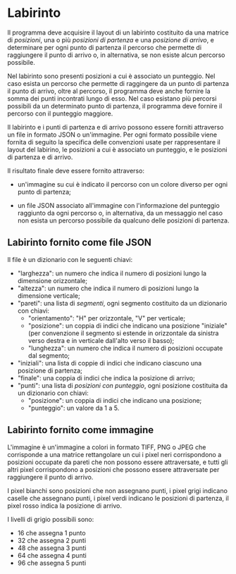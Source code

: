 # Labirinto

Il programma deve acquisire il layout di un 
labirinto costituito da una matrice di *posizioni*, 
una o più *posizioni di partenza* e una *posizione 
di arrivo*, e determinare per ogni punto di partenza 
il percorso che permette di raggiungere il punto
di arrivo o, in alternativa, se non esiste alcun 
percorso possibile.

Nel labirinto sono presenti posizioni a cui è 
associato un punteggio. Nel caso esista un percorso
che permette di raggingere da un punto di partenza 
il punto di arrivo, oltre al percorso, il programma
deve anche fornire la somma dei punti incontrati lungo
di esso. Nel caso esistano più percorsi possibili 
da un determinato punto di partenza,
il programma deve fornire il percorso con il punteggio 
maggiore.

Il labirinto e i punti di partenza e di arrivo possono
essere forniti attraverso un file in formato JSON o un'immagine. 
Per ogni formato 
possibile viene fornita di seguito la specifica 
delle convenzioni 
usate per rappresentare il layout del labirino, 
le posizioni a cui è associato un punteggio, e 
le posizioni di partenza e di arrivo.

Il risultato finale deve essere fornito attraverso: 

- un'immagine su cui è indicato il percorso con un 
colore diverso per ogni punto di partenza;

- un file JSON associato all'immagine con 
l'informazione del punteggio
raggiunto da ogni percorso o, in alternativa, 
da un messaggio nel caso non esista un 
percorso possibile da qualcuno delle posizioni 
di partenza. 


## Labirinto fornito come file JSON

Il file è un dizionario con le seguenti chiavi:

- "larghezza": un numero che indica il numero di posizioni 
    lungo la dimensione orizzontale;
- "altezza": un numero che indica il numero di posizioni 
    lungo la dimensione verticale;
- "pareti": una lista di *segmenti*, ogni 
segmento costituito da un dizionario con chiavi: 
    - "orientamento": "H" per orizzontale, "V" per verticale;
    - "posizione": un coppia di indici che indicano una posizione 
    "iniziale" (per 
    convenzione il segmento si estende in 
    orizzontale da sinistra verso destra e 
    in verticale dall'alto verso il basso);
    - "lunghezza": un numero che indica il numero 
    di posizioni occupate dal segmento;
- "iniziali": una lista di coppie di indici che 
indicano ciascuno una posizione di partenza;
- "finale": una coppia di indici che indica la 
posizione di arrivo;
- "punti": una lista di *posizioni con punteggio*,
ogni posizione costituita da un dizionario con 
chiavi:
    - "posizione": un coppia di indici che indicano 
    una posizione;
    - "punteggio": un valore da 1 a 5. 

## Labirinto fornito come immagine

L'immagine è un'immagine a colori in formato TIFF, PNG 
o JPEG che corrisponde a una
matrice rettangolare un cui i pixel neri 
corrispondono a posizioni occupate da pareti 
che non possono essere 
attraversate, e tutti gli altri pixel 
corrispondono a posizioni che possono 
essere attraversate per raggiungere il punto 
di arrivo.

I pixel bianchi sono posizioni che non assegnano 
punti, i pixel grigi indicano caselle che assegnano
punti, i pixel verdi indicano le posizioni di partenza,
il pixel rosso indica la posizione di arrivo.

I livelli di grigio possibili sono:
- 16 che assegna 1 punto
- 32 che assegna 2 punti
- 48 che assegna 3 punti
- 64 che assegna 4 punti
- 96 che assegna 5 punti
